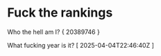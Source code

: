 # Fuck the rankings

Who the hell am I?
{ 20389746 }

What fucking year is it?
[ 2025-04-04T22:46:40Z ]
